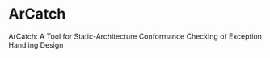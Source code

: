 # ArCatch
ArCatch: A Tool for Static-Architecture Conformance Checking of Exception Handling Design
